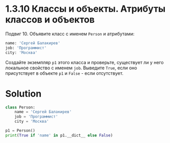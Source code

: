 # 1.3.10 Классы и объекты. Атрибуты классов и объектов

Подвиг 10. Объявите класс с именем `Person` и атрибутами:

```python
name: 'Сергей Балакирев'
job: 'Программист'
city: 'Москва'
```

Создайте экземпляр `p1` этого класса и проверьте, существует ли у него локальное свойство с именем `job`.
Выведите `True`, если оно присутствует в объекте `p1` и `False` - если отсутствует.

# Solution

```python
class Person:
    name = 'Сергей Балакирев'
    job = 'Программист'
    city = 'Москва'

p1 = Person()
print(True if 'name' in p1.__dict__ else False)
```